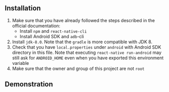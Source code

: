 ## Installation
1. Make sure that you have already followed the steps described
   in the official documentation:
    - Install `npm` and `react-native-cli`
    - Install Android SDK and `adb`-cli
2. Install `jdk-8.0`. Note that the `gradle` is more compatible 
   with JDK 8. 
3. Check that you have `local.properties` under `android` with 
   Android SDK directory in this file. Note that executing `react-native run-android`
   may still ask for `ANDROID_HOME` even when you have exported 
   this environment variable
4. Make sure that the owner and group of this project are not `root`

## Demonstration
 
   
    

